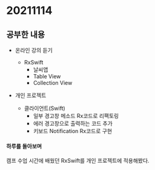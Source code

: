 # 20211114

## 공부한 내용
+ 온라인 강의 듣기
  - RxSwift
    * 날씨앱
    * Table View
    * Collection View

+ 개인 프로젝트
  - 클라이언트(Swift)
    * 일부 경고창 메소드 Rx코드로 리팩토링
    * 에러 경고창으로 출력하는 코드 추가
    * 키보드 Notification Rx코드로 구현

#### 하루를 돌아보며
캠프 수업 시간에 배웠던 RxSwift를 개인 프로젝트에 적용해봤다.
